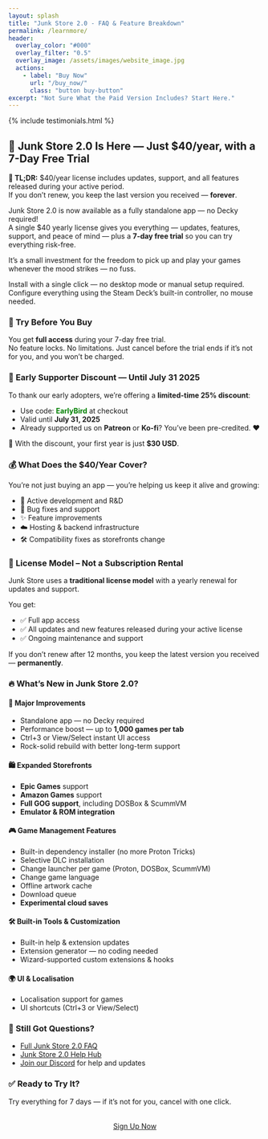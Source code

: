 ```yaml
---
layout: splash
title: "Junk Store 2.0 - FAQ & Feature Breakdown"
permalink: /learnmore/
header:
  overlay_color: "#000"
  overlay_filter: "0.5"
  overlay_image: /assets/images/website_image.jpg
  actions:
    - label: "Buy Now"
      url: "/buy_now/"
      class: "button buy-button"
excerpt: "Not Sure What the Paid Version Includes? Start Here."
---
```

<div class="spacer mt-4"></div>

{% include testimonials.html %}

<h2>🎉 Junk Store 2.0 Is Here — Just $40/year, with a 7-Day Free Trial</h2>
<p><strong>💬 TL;DR:</strong> $40/year license includes updates, support, and all features released during your active period.<br>
If you don’t renew, you keep the last version you received — <strong>forever</strong>.</p>

<p>Junk Store 2.0 is now available as a fully standalone app — no Decky required!<br>
A single $40 yearly license gives you everything — updates, features, support, and peace of mind — plus a <strong>7-day free trial</strong> so you can try everything risk-free.</p>
<p>It’s a small investment for the freedom to pick up and play your games whenever the mood strikes — no fuss.</p>
<p>Install with a single click — no desktop mode or manual setup required. Configure everything using the Steam Deck’s built-in controller, no mouse needed.</p>



<h3>🧪 Try Before You Buy</h3>
<p>You get <strong>full access</strong> during your 7-day free trial.<br>
No feature locks. No limitations. Just cancel before the trial ends if it’s not for you, and you won’t be charged.</p>

<h3>💸 Early Supporter Discount — Until July 31 2025</h3>
<p>To thank our early adopters, we’re offering a <strong>limited-time 25% discount</strong>:</p>
<ul>
  <li>Use code: <span style="color: green; font-weight: bold;">EarlyBird</span> at checkout</li>
  <li>Valid until <strong>July 31, 2025</strong></li>
  <li>Already supported us on <strong>Patreon</strong> or <strong>Ko-fi</strong>? You’ve been pre-credited. ❤️</li>
</ul>
<p>🔖 With the discount, your first year is just <strong>$30 USD</strong>.</p>

<h3>💰 What Does the $40/Year Cover?</h3>
<p>You’re not just buying an app — you’re helping us keep it alive and growing:</p>
<ul>
  <li>🧪 Active development and R&D</li>
  <li>🐞 Bug fixes and support</li>
  <li>✨ Feature improvements</li>
  <li>☁️ Hosting & backend infrastructure</li>
  <li>🛠️ Compatibility fixes as storefronts change</li>
</ul>

<h3>🧾 License Model – Not a Subscription Rental</h3>
<p>Junk Store uses a <strong>traditional license model</strong> with a yearly renewal for updates and support.</p>
<p>You get:</p>
<ul>
  <li>✅ Full app access</li>
  <li>✅ All updates and new features released during your active license</li>
  <li>✅ Ongoing maintenance and support</li>
</ul>
<p>If you don’t renew after 12 months, you keep the latest version you received — <strong>permanently</strong>.</p>

<h3>🔥 What’s New in Junk Store 2.0?</h3>

<h4>🚀 Major Improvements</h4>
<ul>
  <li>Standalone app — no Decky required</li>
  <li>Performance boost — up to <strong>1,000 games per tab</strong></li>
  <li>Ctrl+3 or View/Select instant UI access</li>
  <li>Rock-solid rebuild with better long-term support</li>
</ul>

<h4>🛍️ Expanded Storefronts</h4>
<ul>
  <li><strong>Epic Games</strong> support</li>
  <li><strong>Amazon Games</strong> support</li>
  <li><strong>Full GOG support</strong>, including DOSBox & ScummVM</li>
  <li><strong>Emulator & ROM integration</strong></li>
</ul>

<h4>🎮 Game Management Features</h4>
<ul>
  <li>Built-in dependency installer (no more Proton Tricks)</li>
  <li>Selective DLC installation</li>
  <li>Change launcher per game (Proton, DOSBox, ScummVM)</li>
  <li>Change game language</li>
  <li>Offline artwork cache</li>
  <li>Download queue</li>
  <li><strong>Experimental cloud saves</strong></li>
</ul>

<h4>🛠️ Built-in Tools & Customization</h4>
<ul>
  <li>Built-in help & extension updates</li>
  <li>Extension generator — no coding needed</li>
  <li>Wizard-supported custom extensions & hooks</li>
</ul>

<h4>🌍 UI & Localisation</h4>
<ul>
  <li>Localisation support for games</li>
  <li>UI shortcuts (Ctrl+3 or View/Select)</li>
</ul>

<h3>🤔 Still Got Questions?</h3>
<ul>
  <li><a href="/2.0faq/">Full Junk Store 2.0 FAQ</a></li>
  <li><a href="/2.0-hub/">Junk Store 2.0 Help Hub</a></li>
  <li><a href="https://discord.gg/6mRUhR6Teh" target="_blank" rel="noopener noreferrer">Join our Discord</a> for help and updates</li>
</ul>

<h3>✅ Ready to Try It?</h3>
<p>Try everything for 7 days — if it’s not for you, cancel with one click.</p>
<div style="text-align: center; margin-top: 2rem;">
  <a href="https://portal.junkstore.xyz" target="_blank" rel="noopener" class="button buy-button">Sign Up Now</a>
</div>


